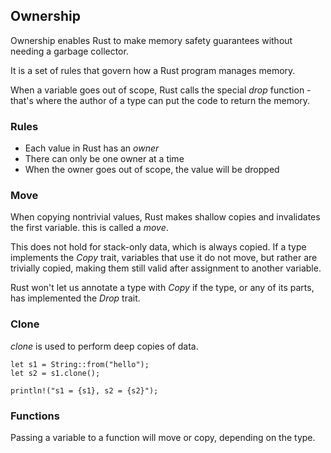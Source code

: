 ## Ownership

Ownership enables Rust to make memory safety guarantees without needing a garbage collector.

It is a set of rules that govern how a Rust program manages memory.

When a variable goes out of scope, Rust calls the special _drop_ function - that's where the author of a type can put the code to return the memory.

### Rules

- Each value in Rust has an _owner_
- There can only be one owner at a time
- When the owner goes out of scope, the value will be dropped

### Move

When copying nontrivial values, Rust makes shallow copies and invalidates the first variable. this is called a _move_.

This does not hold for stack-only data, which is always copied. If a type implements the _Copy_ trait, variables that use it do not move, but rather are trivially copied, making them still valid after assignment to another variable.

Rust won't let us annotate a type with _Copy_ if the type, or any of its parts, has implemented the _Drop_ trait.

### Clone

_clone_ is used to perform deep copies of data.

    let s1 = String::from("hello");
    let s2 = s1.clone();

    println!("s1 = {s1}, s2 = {s2}");

### Functions

Passing a variable to a function will move or copy, depending on the type.
